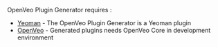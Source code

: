 OpenVeo Plugin Generator requires :

- [Yeoman](http://yeoman.io/) - The OpenVeo Plugin Generator is a Yeoman plugin
- [OpenVeo](https://github.com/veo-labs/openveo-core) - Generated plugins needs OpenVeo Core in development environment
